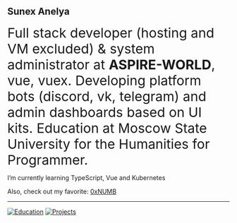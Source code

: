 ## Sunex Anelya

<span style="font-size: 30px">Full stack developer (hosting and VM excluded) & system administrator at <b>ASPIRE-WORLD</b>, vue, vuex. Developing platform bots (discord, vk, telegram) and admin dashboards based on UI kits. Education at Moscow State University for the Humanities for Programmer.</span>

I’m currently learning TypeScript, Vue and Kubernetes

Also, check out my favorite: [0xNUMB](https://github.com/0xNUMB)

----

[![Education](https://cr-ss-service.azurewebsites.net/api/ScreenShot?widget=education&username=saphirepi&branding=false&education-section-title=Образование)]()
[![Projects](https://cr-ss-service.azurewebsites.net/api/ScreenShot?widget=work-experience&username=saphirepi&max-items=2&logos=true&branding=false)]()
